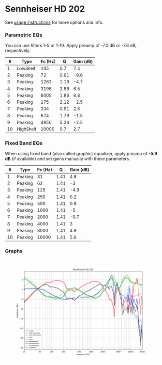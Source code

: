# Sennheiser HD 202
See [usage instructions](https://github.com/jaakkopasanen/AutoEq#usage) for more options and info.

### Parametric EQs
You can use filters 1-5 or 1-10. Apply preamp of -7.0 dB or -7.6 dB, respectively.

|   # | Type      |   Fc (Hz) |    Q |   Gain (dB) |
|-----|-----------|-----------|------|-------------|
|   1 | LowShelf  |       105 | 0.7  |         7.4 |
|   2 | Peaking   |        72 | 0.61 |        -9.6 |
|   3 | Peaking   |      1263 | 1.19 |        -4.7 |
|   4 | Peaking   |      3198 | 2.88 |         6.5 |
|   5 | Peaking   |      8005 | 1.86 |         6.8 |
|   6 | Peaking   |       175 | 2.12 |        -2.5 |
|   7 | Peaking   |       334 | 0.91 |         2.5 |
|   8 | Peaking   |       674 | 1.79 |        -1.5 |
|   9 | Peaking   |      4850 | 5.24 |        -2.5 |
|  10 | HighShelf |     10000 | 0.7  |         2.7 |

### Fixed Band EQs
When using fixed band (also called graphic) equalizer, apply preamp of **-5.9 dB** (if available) and set gains manually with these parameters.

|   # | Type    |   Fc (Hz) |    Q |   Gain (dB) |
|-----|---------|-----------|------|-------------|
|   1 | Peaking |        31 | 1.41 |         4.8 |
|   2 | Peaking |        62 | 1.41 |        -3   |
|   3 | Peaking |       125 | 1.41 |        -4.9 |
|   4 | Peaking |       250 | 1.41 |         0.2 |
|   5 | Peaking |       500 | 1.41 |         0.8 |
|   6 | Peaking |      1000 | 1.41 |        -5   |
|   7 | Peaking |      2000 | 1.41 |        -0.7 |
|   8 | Peaking |      4000 | 1.41 |         3   |
|   9 | Peaking |      8000 | 1.41 |         4.9 |
|  10 | Peaking |     16000 | 1.41 |         5.6 |

### Graphs
![](./Sennheiser%20HD%20202.png)
